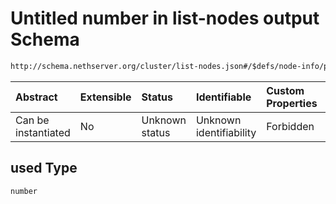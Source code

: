 # Untitled number in list-nodes output Schema

```txt
http://schema.nethserver.org/cluster/list-nodes.json#/$defs/node-info/properties/disks/items/properties/used
```



| Abstract            | Extensible | Status         | Identifiable            | Custom Properties | Additional Properties | Access Restrictions | Defined In                                                          |
| :------------------ | :--------- | :------------- | :---------------------- | :---------------- | :-------------------- | :------------------ | :------------------------------------------------------------------ |
| Can be instantiated | No         | Unknown status | Unknown identifiability | Forbidden         | Allowed               | none                | [list-nodes.json\*](cluster/list-nodes.json "open original schema") |

## used Type

`number`
